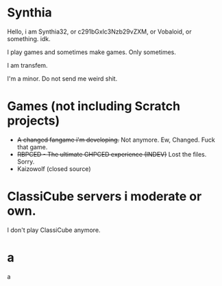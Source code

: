 # Synthia

Hello, i am Synthia32, or c291bGxlc3Nzb29vZXM, or Vobaloid, or something. idk.
<p>I play games and sometimes make games. Only sometimes.</p>
<p>I am transfem.</p>
<p>I'm a minor. Do not send me weird shit.</p>

# Games (not including Scratch projects)

- ~~A changed fangame i'm developing.~~ Not anymore. Ew, Changed. Fuck that game.
- ~~RBPCED - The ultimate GHPCED experience (INDEV)~~ Lost the files. Sorry.
- Kaizowolf (closed source)
# ClassiCube servers i moderate or own.

I don't play ClassiCube anymore. 

# a
a
